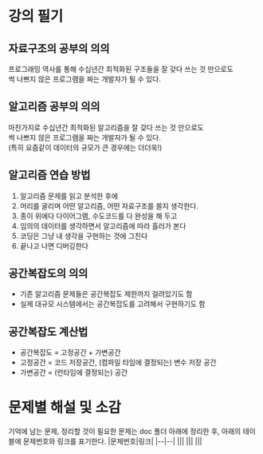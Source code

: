 # 강의 필기
## 자료구조의 공부의 의의
프로그래밍 역사를 통해 수십년간 최적화된 구조들을 잘 갖다 쓰는 것 만으로도  
썩 나쁘지 않은 프로그램을 짜는 개발자가 될 수 있다.

## 알고리즘 공부의 의의
마찬가지로 수십년간 최적화된 알고리즘을 잘 갖다 쓰는 것 만으로도  
썩 나쁘지 않은 프로그램을 짜는 개발자가 될 수 있다.  
(특히 요즘같이 데이터의 규모가 큰 경우에는 더더욱!)

## 알고리즘 연습 방법
1. 알고리즘 문제를 읽고 분석한 후에
2. 머리를 굴리며 어떤 알고리즘, 어떤 자료구조를 쓸지 생각한다.
3. 종이 위에다 다이어그램, 수도코드를 다 완성을 해 두고
4. 임의의 데이터를 생각하면서 알고리즘에 따라 흘러가 본다
5. 코딩은 그냥 내 생각을 구현하는 것에 그친다
6. 끝나고 나면 디버깅한다

## 공간복잡도의 의의
- 기존 알고리즘 문제들은 공간복잡도 제한까지 걸려있기도 함
- 실제 대규모 시스템에서는 공간복잡도를 고려해서 구현하기도 함

## 공간복잡도 계산법
- 공간복잡도 = 고정공간 + 가변공간
- 고정공간 = 코드 저장공간, (컴파일 타임에 결정되는) 변수 저장 공간
- 가변공간 = (런타임에 결정되는) 공간

# 문제별 해설 및 소감
기억에 남는 문제, 정리할 것이 필요한 문제는 doc 폴더 아래에 정리한 후, 아래의 테이블에 문제번호와 링크를 표기한다.
|문제번호|링크|
|--|--|
|||
|||
|||
